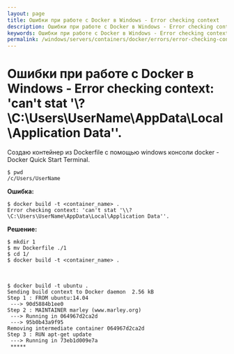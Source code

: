 ```yaml
---
layout: page
title: Ошибки при работе с Docker в Windows - Error checking context
description: Ошибки при работе с Docker в Windows - Error checking context
keywords: Ошибки при работе с Docker в Windows - Error checking context
permalink: /windows/servers/containers/docker/errors/error-checking-context/
---
```


# Ошибки при работе с Docker в Windows - Error checking context: 'can't stat '\\?\C:\Users\UserName\AppData\Local\Application Data''.

Создаю контейнер из Dockerfile с помощью windows консоли docker - Docker Quick Start Terminal.

    $ pwd
    /c/Users/UserName

**Ошибка:**

    $ docker build -t <container_name> .
    Error checking context: 'can't stat '\\?\C:\Users\UserName\AppData\Local\Application Data''.

**Решение:**

    $ mkdir 1
    $ mv Dockerfile ./1
    $ cd 1/
    $ docker build -t <container_name> .

<br/>

    $ docker build -t ubuntu .
    Sending build context to Docker daemon  2.56 kB
    Step 1 : FROM ubuntu:14.04
     ---> 90d5884b1ee0
    Step 2 : MAINTAINER marley (www.marley.org)
     ---> Running in 064967d2ca2d
     ---> 95b0b43a9f95
    Removing intermediate container 064967d2ca2d
    Step 3 : RUN apt-get update
     ---> Running in 73eb1d009e7a
     *****
